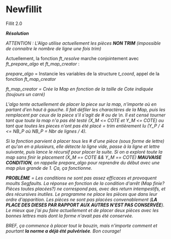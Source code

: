 # Newfillit
Fillit 2.0

<b><i>Résolution</i></b>


<i>ATTENTION : L'Algo utilise actuellement les pièces <b>NON TRIM</b> (impossible de connaitre le nombre de ligne une fois trim)</i>

Actuellement, la fonction <i>ft_resolve</i> marche conjointement avec <i>ft_prepare_algo</i> et <i>ft_map_creator</i> :

<i>prepare_algo</i> = Instancie les variables de la structure <i>t_coord</i>, appel de la fonction <i>ft_map_creator<i/>

<i>ft_map_creator</i> = Crée la Map en fonction de la taille de <i>Cote</i> indiquée (toujours un carré)

L'algo tente actuellement de placer la piece sur la map, n'importe où en partant d'en haut à gauche. Il fait défiler les charactères de la Map, puis les remplacent par ceux de la piece s'il s'agit de # ou de \n. Il est censé tourner tant que toute la map n'a pas été testé (<i>X_M <= COTE et Y_M <= COTE</i>) ou tant que toutes les pieces n'ont pas été placé = trim entièrement lu (<i>Y_P / 4 <= NB_P où NB_P = Nbr de lignes / 4</i>).

Si la fonction parvient à placer tous les # d'une pièce (sous forme de lettre) et qu'on en a plusieurs, elle détecte la ligne vide, passe à la ligne et lettre suivante, puis <i>lance le récursif</i> pour placer la suite.
Si on a exploré toute la map sans finir le placement (<i>X_M == COTE && Y_M == COTE</i>) <b>MAUVAISE CONDITION</b>, on rappelle <i>prepare_algo</i> pour reprendre du début avec une map plus grande de 1. Ça, ça fonctionne.


<b><i>PROBLÈME</b></i> = Les conditions ne sont pas assez efficaces et provoquent <i>moults Segfaults</i>. La réponse en fonction de la condition d'arrêt (<i>Map finie? Pièces toutes placées?</i>) ne correspond pas, avec des return intempestifs, et des récursives inutiles. Le programme ne place les pièces <i>que dans leur ordre d'apparition</i>. Les pièces ne sont pas placées convenablement (<b>LA PLACE DES DIESES PAR RAPPORT AUX AUTRES N'EST PAS CONSERVÉE</b>).
Le mieux que j'ai pu faire actuellement et de placer deux pièces avec les bonnes lettres mais dont la forme n'avait pas été conservée.


BREF, ça commence à placer tout le bouzin, mais <i>n'importe comment</i> et pourtant <b>la norme a déjà été pulvérisée</b>. Bon courage!
